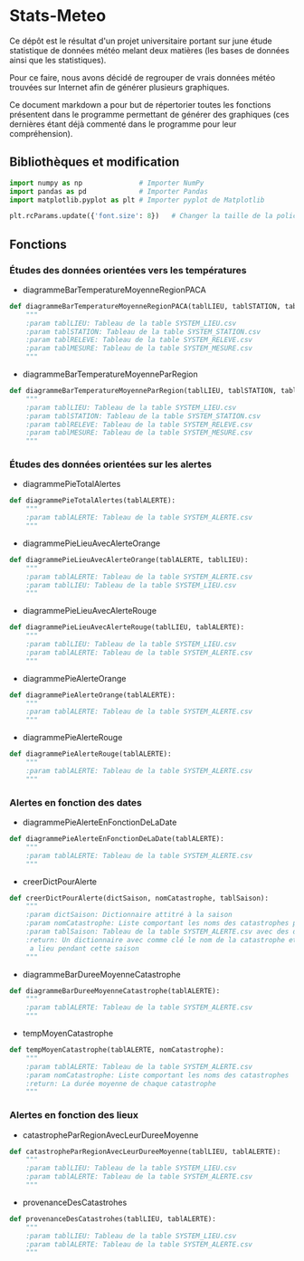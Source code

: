# Stats-Meteo

Ce dépôt est le résultat d'un projet universitaire portant sur june étude statistique de données météo melant deux matières (les bases de données ainsi que les statistiques).

Pour ce faire, nous avons décidé de regrouper de vrais données météo trouvées sur Internet afin de générer plusieurs graphiques.

Ce document markdown a pour but de répertorier toutes les fonctions présentent dans le programme permettant de générer des graphiques (ces dernières étant déjà commenté dans le programme pour leur compréhension).

## Bibliothèques et modification

```py
import numpy as np              # Importer NumPy
import pandas as pd             # Importer Pandas
import matplotlib.pyplot as plt # Importer pyplot de Matplotlib

plt.rcParams.update({'font.size': 8})   # Changer la taille de la police sur les graphiques
```

## Fonctions

### Études des données orientées vers les températures

* diagrammeBarTemperatureMoyenneRegionPACA

```py
def diagrammeBarTemperatureMoyenneRegionPACA(tablLIEU, tablSTATION, tablRELEVE, tablMESURE):
    """
    :param tablLIEU: Tableau de la table SYSTEM_LIEU.csv
    :param tablSTATION: Tableau de la table SYSTEM_STATION.csv
    :param tablRELEVE: Tableau de la table SYSTEM_RELEVE.csv
    :param tablMESURE: Tableau de la table SYSTEM_MESURE.csv
    """
```

* diagrammeBarTemperatureMoyenneParRegion

```py
def diagrammeBarTemperatureMoyenneParRegion(tablLIEU, tablSTATION, tablRELEVE, tablMESURE):
    """
    :param tablLIEU: Tableau de la table SYSTEM_LIEU.csv
    :param tablSTATION: Tableau de la table SYSTEM_STATION.csv
    :param tablRELEVE: Tableau de la table SYSTEM_RELEVE.csv
    :param tablMESURE: Tableau de la table SYSTEM_MESURE.csv
    """
```

### Études des données orientées sur les alertes

* diagrammePieTotalAlertes

```py
def diagrammePieTotalAlertes(tablALERTE):
    """
    :param tablALERTE: Tableau de la table SYSTEM_ALERTE.csv
    """
```

*  diagrammePieLieuAvecAlerteOrange

```py
def diagrammePieLieuAvecAlerteOrange(tablALERTE, tablLIEU):
    """
    :param tablALERTE: Tableau de la table SYSTEM_ALERTE.csv
    :param tablLIEU: Tableau de la table SYSTEM_LIEU.csv
    """
```

* diagrammePieLieuAvecAlerteRouge

```py
def diagrammePieLieuAvecAlerteRouge(tablLIEU, tablALERTE):
    """
    :param tablLIEU: Tableau de la table SYSTEM_LIEU.csv
    :param tablALERTE: Tableau de la table SYSTEM_ALERTE.csv
    """
```

* diagrammePieAlerteOrange

```py
def diagrammePieAlerteOrange(tablALERTE):
    """
    :param tablALERTE: Tableau de la table SYSTEM_ALERTE.csv
    """
```

* diagrammePieAlerteRouge

```py
def diagrammePieAlerteRouge(tablALERTE):
    """
    :param tablALERTE: Tableau de la table SYSTEM_ALERTE.csv
    """
```

### Alertes en fonction des dates

* diagrammePieAlerteEnFonctionDeLaDate

```py
def diagrammePieAlerteEnFonctionDeLaDate(tablALERTE):
    """
    :param tablALERTE: Tableau de la table SYSTEM_ALERTE.csv
    """
```

* creerDictPourAlerte

```py
def creerDictPourAlerte(dictSaison, nomCatastrophe, tablSaison):
    """
    :param dictSaison: Dictionnaire attitré à la saison
    :param nomCatastrophe: Liste comportant les noms des catastrophes pour cette saison
    :param tablSaison: Tableau de la table SYSTEM_ALERTE.csv avec des dates correspondant à la saison donnée
    :return: Un dictionnaire avec comme clé le nom de la catastrophe et en valeur le nombre de fois que cette catastrophe
     a lieu pendant cette saison
    """
```

* diagrammeBarDureeMoyenneCatastrophe

```py
def diagrammeBarDureeMoyenneCatastrophe(tablALERTE):
    """
    :param tablALERTE: Tableau de la table SYSTEM_ALERTE.csv
    """
```

* tempMoyenCatastrophe

```py
def tempMoyenCatastrophe(tablALERTE, nomCatastrophe):
    """
    :param tablALERTE: Tableau de la table SYSTEM_ALERTE.csv
    :param nomCatastrophe: Liste comportant les noms des catastrophes
    :return: La durée moyenne de chaque catastrophe
    """ 
```

### Alertes en fonction des lieux

* catastropheParRegionAvecLeurDureeMoyenne

```py
def catastropheParRegionAvecLeurDureeMoyenne(tablLIEU, tablALERTE):
    """
    :param tablLIEU: Tableau de la table SYSTEM_LIEU.csv
    :param tablALERTE: Tableau de la table SYSTEM_ALERTE.csv
    """
```

* provenanceDesCatastrohes

```py
def provenanceDesCatastrohes(tablLIEU, tablALERTE):
    """
    :param tablLIEU: Tableau de la table SYSTEM_LIEU.csv
    :param tablALERTE: Tableau de la table SYSTEM_ALERTE.csv
    """
```

